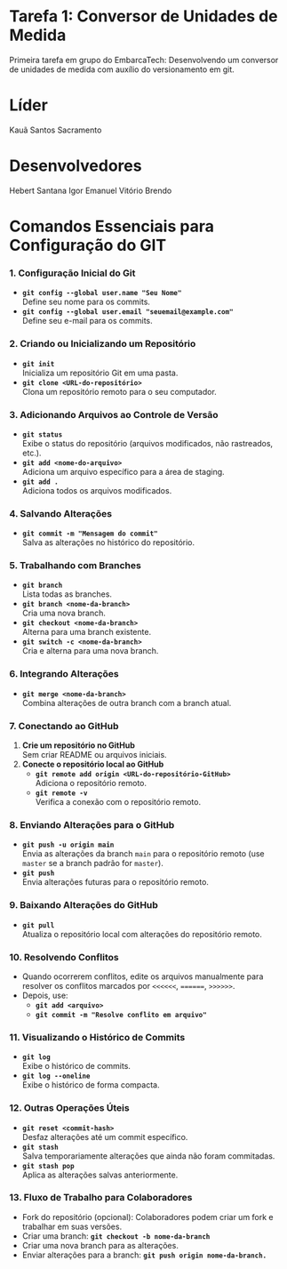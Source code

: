 # Tarefa 1: Conversor de Unidades de Medida 
Primeira tarefa em grupo do EmbarcaTech: Desenvolvendo um conversor de unidades de medida com auxílio do versionamento em git.

# Líder
Kauã Santos Sacramento 

# Desenvolvedores 
Hebert Santana
Igor Emanuel
Vitório Brendo

# Comandos Essenciais para Configuração do GIT

### **1. Configuração Inicial do Git**
- **`git config --global user.name "Seu Nome"`**  
  Define seu nome para os commits.
- **`git config --global user.email "seuemail@example.com"`**  
  Define seu e-mail para os commits.

### **2. Criando ou Inicializando um Repositório**
- **`git init`**  
  Inicializa um repositório Git em uma pasta.
- **`git clone <URL-do-repositório>`**  
  Clona um repositório remoto para o seu computador.

### **3. Adicionando Arquivos ao Controle de Versão**
- **`git status`**  
  Exibe o status do repositório (arquivos modificados, não rastreados, etc.).
- **`git add <nome-do-arquivo>`**  
  Adiciona um arquivo específico para a área de staging.
- **`git add .`**  
  Adiciona todos os arquivos modificados.

### **4. Salvando Alterações**
- **`git commit -m "Mensagem do commit"`**  
  Salva as alterações no histórico do repositório.

### **5. Trabalhando com Branches**
- **`git branch`**  
  Lista todas as branches.
- **`git branch <nome-da-branch>`**  
  Cria uma nova branch.
- **`git checkout <nome-da-branch>`**  
  Alterna para uma branch existente.
- **`git switch -c <nome-da-branch>`**  
  Cria e alterna para uma nova branch.

### **6. Integrando Alterações**
- **`git merge <nome-da-branch>`**  
  Combina alterações de outra branch com a branch atual.

### **7. Conectando ao GitHub**
1. **Crie um repositório no GitHub**  
   Sem criar README ou arquivos iniciais.
2. **Conecte o repositório local ao GitHub**  
   - **`git remote add origin <URL-do-repositório-GitHub>`**  
     Adiciona o repositório remoto.
   - **`git remote -v`**  
     Verifica a conexão com o repositório remoto.

### **8. Enviando Alterações para o GitHub**
- **`git push -u origin main`**  
  Envia as alterações da branch `main` para o repositório remoto (use `master` se a branch padrão for `master`).
- **`git push`**  
  Envia alterações futuras para o repositório remoto.

### **9. Baixando Alterações do GitHub**
- **`git pull`**  
  Atualiza o repositório local com alterações do repositório remoto.

### **10. Resolvendo Conflitos**
- Quando ocorrerem conflitos, edite os arquivos manualmente para resolver os conflitos marcados por `<<<<<<`, `======`, `>>>>>>`.
- Depois, use:
  - **`git add <arquivo>`**
  - **`git commit -m "Resolve conflito em arquivo"`**

### **11. Visualizando o Histórico de Commits**
- **`git log`**  
  Exibe o histórico de commits.
- **`git log --oneline`**  
  Exibe o histórico de forma compacta.

### **12. Outras Operações Úteis**
- **`git reset <commit-hash>`**  
  Desfaz alterações até um commit específico.
- **`git stash`**  
  Salva temporariamente alterações que ainda não foram commitadas.
- **`git stash pop`**  
  Aplica as alterações salvas anteriormente.

### 13. Fluxo de Trabalho para Colaboradores

- Fork do repositório (opcional): Colaboradores podem criar um fork e trabalhar em suas versões.
- Criar uma branch:
        **` git checkout -b nome-da-branch `**
- Criar uma nova branch para as alterações.
- Enviar alterações para a branch:
        **` git push origin nome-da-branch. `**
